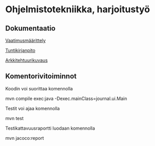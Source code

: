 # Ohjelmistotekniikka, harjoitustyö

## Dokumentaatio
[Vaatimusmäärittely](https://github.com/lautsar/ot-ht-2020/blob/master/dokumentointi/vaatimusmaarittely.md)

[Tuntikirjanpito](https://github.com/lautsar/ot-ht-2020/blob/master/dokumentointi/tuntikirjanpito.md)

[Arkkitehtuurikuvaus](https://github.com/lautsar/ot-ht-2020/blob/master/dokumentointi/arkkitehtuuri.md)

## Komentorivitoiminnot
Koodin voi suorittaa komennolla

mvn compile exec:java -Dexec.mainClass=journal.ui.Main

Testit voi ajaa komennolla

mvn test

Testikattavuusraportti luodaan komennolla

mvn jacoco:report
